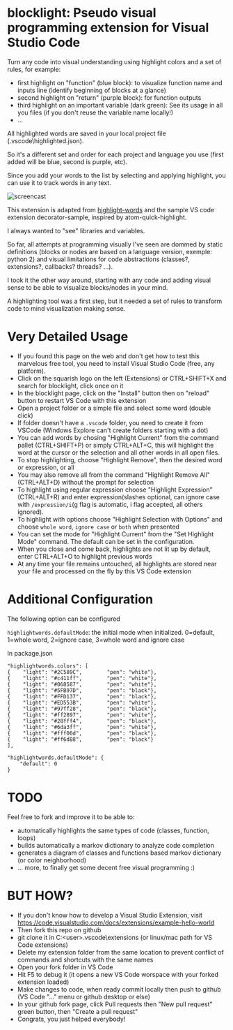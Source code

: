 # blocklight: Pseudo visual programming extension for Visual Studio Code
Turn any code into visual understanding using highlight colors and a set of rules, for example:
* first highlight on "function" (blue block): to visualize function name and inputs line (identify beginning of blocks at a glance)
* second highlight on "return" (purple block): for function outputs
* third highlight on an  important variable (dark green): See its usage in all you files (if you don't reuse the variable name locally!)
* ...

All highlighted words are saved in your local project file (.vscode\highlighted.json).

So it's a different set and order for each project and language you use (first added will be blue, second is purple, etc).

Since you add your words to the list by selecting and applying highlight, you can use it to track words in any text.

![screencast](https://github.com/rsbondi/highlight-words/raw/master/images/highlight.gif)

This extension is adapted from [highlight-words](https://github.com/rsbondi/highlight-words) and the sample VS code extension decorator-sample, inspired by atom-quick-highlight.

I always wanted to "see" libraries and variables.

So far, all attempts at programming visually I've seen are dommed by static definitions (blocks or nodes are based on a language version, exemple: python 2) and visual limitations for code abstractions (classes?, extensions?, callbacks? threads? ...).

I took it the other way around, starting with any code and adding visual sense to be able to visualize blocks/nodes in your mind.

A highlighting tool was a first step, but it needed a set of rules to transform code to mind visualization making sense.

# Very Detailed Usage

* If you found this page on the web and don't get how to test this marvelous free tool, you need to install Visual Studio Code (free, any platform).
* Click on the squarish logo on the left (Extensions) or CTRL+SHIFT+X and search for blocklight, click once on it
* In the blocklight page, click on the "Install" button then on "reload" button to restart VS Code with this extension
* Open a project folder or a simple file and select some word (double click)
* If folder doesn't have a `.vscode` folder, you need to create it from VSCode (Windows Explore can't create folders starting with a dot)
* You can add words by chosing "Highlight Current" from the command pallet (CTRL+SHIFT+P) or simply CTRL+ALT+C, this will highlight the word at the cursor or the selection and all other words in all open files.
* To stop highlighting, choose "Highlight Remove", then the desired word or expression, or all
* You may also remove all from the command "Highlight Remove All" (CTRL+ALT+D) without the prompt for selection
* To highlight using regular expression choose "Highlight Expression" (CTRL+ALT+R) and enter expression(slashes optional, can ignore case with `/expression/i`(g flag is automatic, i flag accepted, all others ignored).  
* To highlight with options choose "Highlight Selection with Options" and choose `whole word`, `ignore case` or `both` when presented
* You can set the mode for "Highlight Current" from the "Set Highlight Mode" command.  The default can be set in the configuration.
* When you close and come back, highlights are not lit up by default, enter CTRL+ALT+O to highlight previous words
* At any time your file remains untouched, all highlights are stored near your file and processed on the fly by this VS Code extension

# Additional Configuration
The following option can be configured

`highlightwords.defaultMode`: the initial mode when initialized. 0=default, 1=whole word, 2=ignore case, 3=whole word and ignore case

In package.json
```
"highlightwords.colors": [
{    "light": "#2C589C",        "pen": "white"},
{    "light": "#c411ff",        "pen": "white"},
{    "light": "#068587",        "pen": "white"},
{    "light": "#5FB97D",        "pen": "black"},
{    "light": "#FFD137",        "pen": "black"},
{    "light": "#ED553B",        "pen": "white"},
{    "light": "#97ff28",        "pen": "black"},
{    "light": "#ff2897",        "pen": "white"},
{    "light": "#28fff4",        "pen": "black"},
{    "light": "#6da3ff",        "pen": "white"},
{    "light": "#fff06d",        "pen": "black"},
{    "light": "#ff6d88",        "pen": "black"}
],

"highlightwords.defaultMode": {
    "default": 0
}

```


# TODO
Feel free to fork and improve it to be able to:
* automatically highlights the same types of code (classes, function, loops)
* builds automatically a markov dictionary to analyze code completion
* generates a diagram of classes and functions based markov dictionary (or color neighborhood)
* ... more, to finally get some decent free visual programming :)

# BUT HOW?
* If you don't know how to develop a Visual Studio Extension, visit https://code.visualstudio.com/docs/extensions/example-hello-world
* Then fork this repo on github
* git clone it in C:\<user>\.vscode\extensions (or linux/mac path for VS Code extensions)
* Delete my extension folder from the same location to prevent conflict of commands and shortcuts with the same names
* Open your fork folder in VS Code
* Hit F5 to debug it (it opens a new VS Code worspace with your forked extension loaded)
* Make changes to code, when ready commit locally then push to github (VS Code "..." menu or github desktop or else)
* In your github fork page, click Pull requests then "New pull request" green button, then "Create a pull request"
* Congrats, you just helped everybody!
